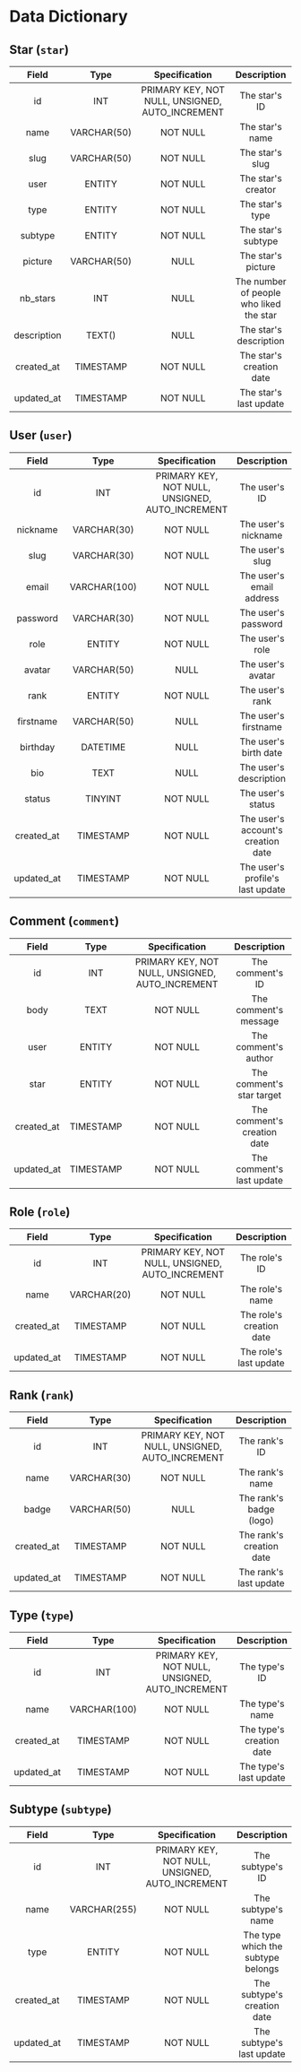 # Data Dictionary

## Star (`star`)

|    Field    |    Type     |                  Specification                  |               Description               |
| :---------: | :---------: | :---------------------------------------------: | :-------------------------------------: |
|     id      |     INT     | PRIMARY KEY, NOT NULL, UNSIGNED, AUTO_INCREMENT |              The star's ID              |
|    name     | VARCHAR(50) |                    NOT NULL                     |             The star's name             |
|    slug     | VARCHAR(50) |                    NOT NULL                     |             The star's slug             |
|    user     |   ENTITY    |                    NOT NULL                     |           The star's creator            |
|    type     |   ENTITY    |                    NOT NULL                     |             The star's type             |
|   subtype   |   ENTITY    |                    NOT NULL                     |           The star's subtype            |
|   picture   | VARCHAR(50) |                      NULL                       |           The star's picture            |
|  nb_stars   |     INT     |                      NULL                       | The number of people who liked the star |
| description |   TEXT()    |                      NULL                       |         The star's description          |
| created_at  |  TIMESTAMP  |                    NOT NULL                     |        The star's creation date         |
| updated_at  |  TIMESTAMP  |                    NOT NULL                     |         The star's last update          |

## User (`user`)

|   Field    |     Type     |                  Specification                  |            Description             |
| :--------: | :----------: | :---------------------------------------------: | :--------------------------------: |
|     id     |     INT      | PRIMARY KEY, NOT NULL, UNSIGNED, AUTO_INCREMENT |           The user's ID            |
|  nickname  | VARCHAR(30)  |                    NOT NULL                     |        The user's nickname         |
|    slug    | VARCHAR(30)  |                    NOT NULL                     |          The user's slug           |
|   email    | VARCHAR(100) |                    NOT NULL                     |      The user's email address      |
|  password  | VARCHAR(30)  |                    NOT NULL                     |        The user's password         |
|    role    |    ENTITY    |                    NOT NULL                     |          The user's role           |
|   avatar   | VARCHAR(50)  |                      NULL                       |         The user's avatar          |
|    rank    |    ENTITY    |                    NOT NULL                     |          The user's rank           |
| firstname  | VARCHAR(50)  |                      NULL                       |        The user's firstname        |
|  birthday  |   DATETIME   |                      NULL                       |       The user's birth date        |
|    bio     |     TEXT     |                      NULL                       |       The user's description       |
|   status   |   TINYINT    |                    NOT NULL                     |         The user's status          |
| created_at |  TIMESTAMP   |                    NOT NULL                     | The user's account's creation date |
| updated_at |  TIMESTAMP   |                    NOT NULL                     |  The user's profile's last update  |

## Comment (`comment`)

|   Field    |   Type    |                  Specification                  |         Description         |
| :--------: | :-------: | :---------------------------------------------: | :-------------------------: |
|     id     |    INT    | PRIMARY KEY, NOT NULL, UNSIGNED, AUTO_INCREMENT |      The comment's ID       |
|    body    |   TEXT    |                    NOT NULL                     |    The comment's message    |
|    user    |  ENTITY   |                    NOT NULL                     |    The comment's author     |
|    star    |  ENTITY   |                    NOT NULL                     |  The comment's star target  |
| created_at | TIMESTAMP |                    NOT NULL                     | The comment's creation date |
| updated_at | TIMESTAMP |                    NOT NULL                     |  The comment's last update  |

## Role (`role`)

|   Field    |    Type     |                  Specification                  |       Description        |
| :--------: | :---------: | :---------------------------------------------: | :----------------------: |
|     id     |     INT     | PRIMARY KEY, NOT NULL, UNSIGNED, AUTO_INCREMENT |      The role's ID       |
|    name    | VARCHAR(20) |                    NOT NULL                     |     The role's name      |
| created_at |  TIMESTAMP  |                    NOT NULL                     | The role's creation date |
| updated_at |  TIMESTAMP  |                    NOT NULL                     |  The role's last update  |

## Rank (`rank`)

|   Field    |    Type     |                  Specification                  |       Description        |
| :--------: | :---------: | :---------------------------------------------: | :----------------------: |
|     id     |     INT     | PRIMARY KEY, NOT NULL, UNSIGNED, AUTO_INCREMENT |      The rank's ID       |
|    name    | VARCHAR(30) |                    NOT NULL                     |     The rank's name      |
|   badge    | VARCHAR(50) |                      NULL                       | The rank's badge (logo)  |
| created_at |  TIMESTAMP  |                    NOT NULL                     | The rank's creation date |
| updated_at |  TIMESTAMP  |                    NOT NULL                     |  The rank's last update  |

## Type (`type`)

|   Field    |     Type     |                  Specification                  |       Description        |
| :--------: | :----------: | :---------------------------------------------: | :----------------------: |
|     id     |     INT      | PRIMARY KEY, NOT NULL, UNSIGNED, AUTO_INCREMENT |      The type's ID       |
|    name    | VARCHAR(100) |                    NOT NULL                     |     The type's name      |
| created_at |  TIMESTAMP   |                    NOT NULL                     | The type's creation date |
| updated_at |  TIMESTAMP   |                    NOT NULL                     |  The type's last update  |

## Subtype (`subtype`)

|   Field    |     Type     |                  Specification                  |            Description             |
| :--------: | :----------: | :---------------------------------------------: | :--------------------------------: |
|     id     |     INT      | PRIMARY KEY, NOT NULL, UNSIGNED, AUTO_INCREMENT |          The subtype's ID          |
|    name    | VARCHAR(255) |                    NOT NULL                     |         The subtype's name         |
|    type    |    ENTITY    |                    NOT NULL                     | The type which the subtype belongs |
| created_at |  TIMESTAMP   |                    NOT NULL                     |    The subtype's creation date     |
| updated_at |  TIMESTAMP   |                    NOT NULL                     |     The subtype's last update      |
